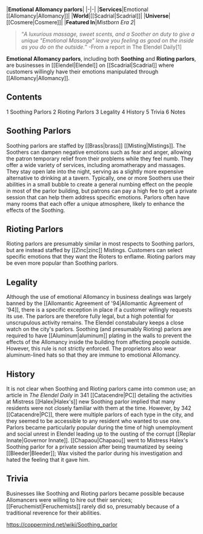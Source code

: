 |**Emotional Allomancy parlors**|
|-|-|
|**Services**|Emotional [[Allomancy\|Allomancy]]|
|**World**|[[Scadrial\|Scadrial]]|
|**Universe**|[[Cosmere\|Cosmere]]|
|**Featured In**|*Mistborn Era 2*|

>“*A luxurious massage, sweet scents, and a Soother on duty to give a unique "Emotional Massage" leave you feeling as good on the inside as you do on the outside.*”
\-From a report in The Elendel Daily[1]


**Emotional Allomancy parlors**, including both **Soothing** and **Rioting parlors**, are businesses in [[Elendel\|Elendel]] on [[Scadrial\|Scadrial]] where customers willingly have their emotions manipulated through [[Allomancy\|Allomancy]].

## Contents

1 Soothing Parlors
2 Rioting Parlors
3 Legality
4 History
5 Trivia
6 Notes


## Soothing Parlors
Soothing parlors are staffed by [[Brass\|brass]] [[Misting\|Mistings]]. The Soothers can dampen negative emotions such as fear and anger, allowing the patron temporary relief from their problems while they feel numb. They offer a wide variety of services, including aromatherapy and massages. They stay open late into the night, serving as a slightly more expensive alternative to drinking at a tavern.
Typically, one or more Soothers use their abilities in a small bubble to create a general numbing effect on the people in most of the parlor building, but patrons can pay a high fee to get a private session that can help them address specific emotions. Parlors often have many rooms that each offer a unique atmosphere, likely to enhance the effects of the Soothing.

## Rioting Parlors
Rioting parlors are presumably similar in most respects to Soothing parlors, but are instead staffed by [[Zinc\|zinc]] Mistings. Customers can select specific emotions that they want the Rioters to enflame. Rioting parlors may be even more popular than Soothing parlors.

## Legality
Although the use of emotional Allomancy in business dealings was largely banned by the [[Allomantic Agreement of '94\|Allomantic Agreement of '94]], there is a specific exception in place if a customer willingly requests its use. The parlors are therefore fully legal, but a high potential for unscrupulous activity remains. The Elendel constabulary keeps a close watch on the city's parlors.
Soothing (and presumably Rioting) parlors are required to have [[Aluminum\|aluminum]] plating in the walls to prevent the effects of the Allomancy inside the building from affecting people outside. However, this rule is not strictly enforced. The proprietors also wear aluminum-lined hats so that they are immune to emotional Allomancy.

## History
It is not clear when Soothing and Rioting parlors came into common use; an article in *The Elendel Daily* in 341 [[Catacendre\|PC]] detailing the activities at Mistress [[Halex\|Halex's]] new Soothing parlor implied that many residents were not closely familiar with them at the time. However, by 342 [[Catacendre\|PC]], there were multiple parlors of each type in the city, and they seemed to be accessible to any resident who wanted to use one.
Parlors became particularly popular during the time of high unemployment and social unrest in Elendel leading up to the ousting of the corrupt [[Replar Innate\|Governor Innate]]. [[Chapaou\|Chapaou]] went to Mistress Halex's Soothing parlor for a private session after being traumatized by seeing [[Bleeder\|Bleeder]]; Wax visited the parlor during his investigation and hated the feeling that it gave him.

## Trivia
Businesses like Soothing and Rioting parlors became possible because Allomancers were willing to hire out their services; [[Feruchemist\|Feruchemists]] rarely did so, presumably because of a traditional reverence for their abilities.


https://coppermind.net/wiki/Soothing_parlor